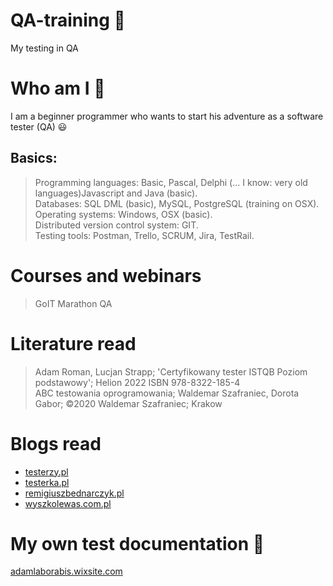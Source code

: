 # QA-training :open_file_folder:
My testing in QA

# Who am I 🧑
I am a beginner programmer who wants to start his adventure as a software tester (QA) 😃

## Basics: 
>Programming languages: Basic, Pascal, Delphi (... I know: very old languages)Javascript and Java (basic).  
>Databases: SQL DML (basic), MySQL, PostgreSQL (training on OSX).  
>Operating systems: Windows, OSX (basic).  
>Distributed version control system: GIT.  
>Testing tools: Postman, Trello, SCRUM, Jira, TestRail.  

# Courses and webinars
>GoIT Marathon QA

# Literature read
>Adam Roman, Lucjan Strapp; 'Certyfikowany tester ISTQB Poziom podstawowy'; Helion 2022 ISBN 978-8322-185-4  
>ABC testowania oprogramowania; Waldemar Szafraniec, Dorota Gabor; ©2020 Waldemar Szafraniec; Krakow
# Blogs read
* [testerzy.pl](https://testerzy.pl/)
* [testerka.pl](https://testerka.pl/)
* [remigiuszbednarczyk.pl](https://remigiuszbednarczyk.pl/)
* [wyszkolewas.com.pl](https://www.wyszkolewas.com.pl/)
  
# My own test documentation :bug:
[adamlaborabis.wixsite.com](https://adamlaborabis.wixsite.com/adam-ilnicki/blog)
